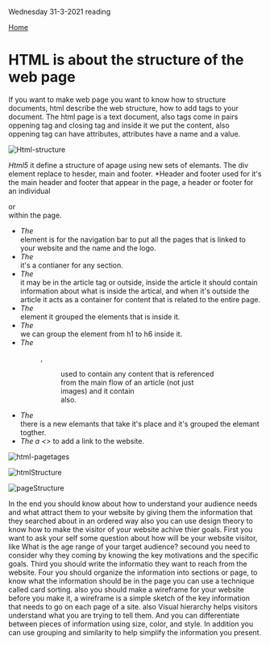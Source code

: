 Wednesday 31-3-2021 reading

[Home](README.md)

# HTML is about the structure of the web page 

If you want to make web page you want to know how to structure documents, html describe the web structure, how to add tags to your document. The html page is a text document, also tags come in pairs oppening tag and closing tag and inside it we put the content, also oppening tag can have attributes, attributes have a name and a value. 

![Html-structure](https://www.google.com/url?sa=i&url=https%3A%2F%2Fcsveda.com%2Fstructure-and-layout-of-an-html-program%2F&psig=AOvVaw0VOluxPxikbnKCvoKWL_p6&ust=1617353039077000&source=images&cd=vfe&ved=0CAIQjRxqFwoTCOibrd7T3O8CFQAAAAAdAAAAABAD)

*Html5* it define a structure of apage using new sets of elemants.
The div element replace to hesder, main and footer. 
*Header and footer used for it's the main header and footer that appear in the page, a header or footer for an individual <article> or <section> within the page. 
* *The <nav>* element is for the navigation bar to put all the pages that is linked to your website and the name and the logo.
* *The <article>* it's a contianer for any section.
* *The <aside>* it may be in the article tag or outside, inside the article it should contain information about what is inside the artical, and when it's outside the article it acts as a container for content that is related to the entire page.
* *The <section>* element it grouped the elements that is inside it.
* *The <hgroup>* we can group the element from h1 to h6 inside it.
* *The <figure> <figcaption>* , <figure> used to contain any content that is referenced from the main flow of an article (not just images) and it contain <figcaption> also.
* *The <div>* there is a new elemants that take it's place and it's grouped the elemant togther.
* *The  a <>*  to add a link to the website.

![html-pagetages](https://www.google.com/url?sa=i&url=https%3A%2F%2Fwww.jaimebutler.ch%2Flearning-the-basic-html-structure%2F&psig=AOvVaw0VOluxPxikbnKCvoKWL_p6&ust=1617353039077000&source=images&cd=vfe&ved=0CAIQjRxqFwoTCOibrd7T3O8CFQAAAAAdAAAAABAJ)

![htmlStructure](https://www.google.com/url?sa=i&url=https%3A%2F%2Fwww.youtube.com%2Fwatch%3Fv%3D90kC1YLNF3U&psig=AOvVaw0VOluxPxikbnKCvoKWL_p6&ust=1617353039077000&source=images&cd=vfe&ved=0CAIQjRxqFwoTCOibrd7T3O8CFQAAAAAdAAAAABAP)

![pageStructure](https://www.google.com/url?sa=i&url=https%3A%2F%2Fwww.optimizesmart.com%2Fadvanced-google-universal-analytics-tracking-beginners-guide%2F&psig=AOvVaw1hdch8cXQNuvsSx7Q1YQID&ust=1617353279293000&source=images&cd=vfe&ved=0CAIQjRxqFwoTCKCA09TU3O8CFQAAAAAdAAAAABAD)

In the end you should know about how to understand your audience needs and what attract them to your website by giving them the information that they searched about in an ordered way also you can use design theory to know how to make the visitor of your website achive thier goals.
First you want to ask your self some question about how will be your website visitor, like What is the age range of your target audience?
secound you need to consider why they coming by knowing the key motivations and the specific goals. Third you should write the informatio they want to reach from the website. Four you should organize the information into sections or page, to know what the information should be in the page you can use a technique 
called card sorting. also you should make a wireframe for your website before you make it, a wireframe is a simple sketch of the key 
information that needs to go on each page of a 
site. also Visual hierarchy helps visitors understand what you are trying to tell them. And you can differentiate between pieces of information using size, color, and style. In addition you can use grouping and similarity to help simplify the information you present.



